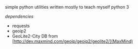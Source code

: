 simple python utilities written mostly to teach myself python 3

_dependencies_
* requests
* geoip2
* GeoLite2-City DB from [http://dev.maxmind.com/geoip/geoip2/geolite2/](MaxMind)

